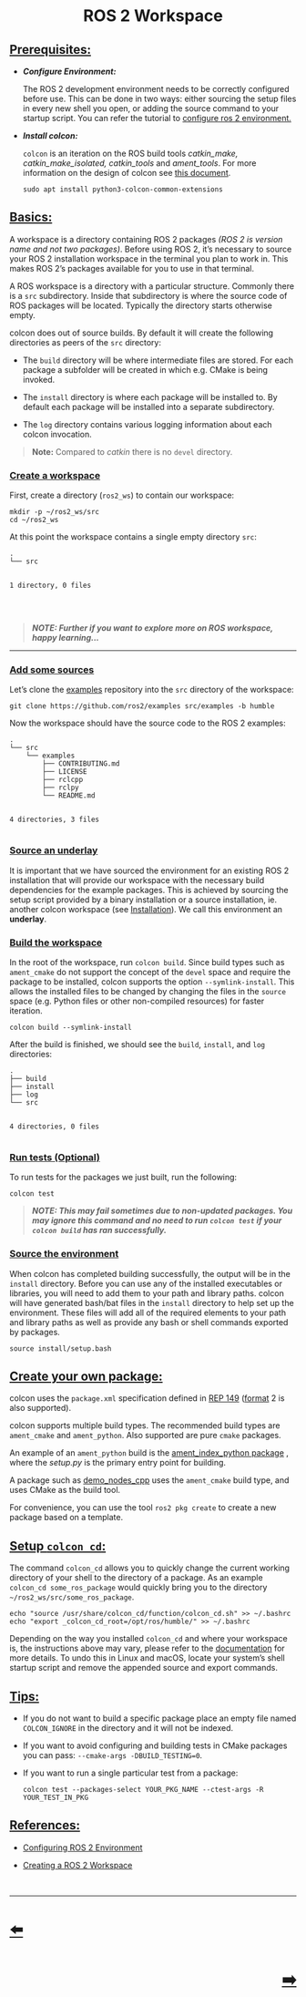 <h1 align="center">
ROS 2 Workspace
</h1>
<h2 id="prerequisites"><a class="header" href="#prerequisites">Prerequisites:</a></h2>
<ul>
<li>
<p><em><strong>Configure Environment:</strong></em></p>
<p>The ROS 2 development environment needs to be correctly configured before use. This can be done in two ways: either sourcing the setup files in every new shell you open, or adding the source command to your startup script.
You can refer the tutorial to <a href="https://docs.ros.org/en/humble/Tutorials/Beginner-CLI-Tools/Configuring-ROS2-Environment.html">configure ros 2 environment.</a></p>
</li>
<li>
<p><em><strong>Install colcon:</strong></em></p>
<p><code>colcon</code> is an iteration on the ROS build tools <em>catkin_make, catkin_make_isolated, catkin_tools</em> and <em>ament_tools</em>. For more information on the design of colcon see <a href="https://design.ros2.org/articles/build_tool.html">this document</a>.</p>
<pre><code class="language-sh">sudo apt install python3-colcon-common-extensions
</code></pre>
</li>
</ul>
<h2 id="basics"><a class="header" href="#basics">Basics:</a></h2>
<p>A workspace is a directory containing ROS 2 packages <em>(ROS 2 is version name and not two packages)</em>. Before using ROS 2, it’s necessary to source your ROS 2 installation workspace in the terminal you plan to work in. This makes ROS 2’s packages available for you to use in that terminal.</p>
<p>A ROS workspace is a directory with a particular structure. Commonly there is a <code>src</code> subdirectory. Inside that subdirectory is where the source code of ROS packages will be located. Typically the directory starts otherwise empty.</p>
<p>colcon does out of source builds. By default it will create the following directories as peers of the <code>src</code> directory:</p>
<ul>
<li>
<p>The <code>build</code> directory will be where intermediate files are stored. For each package a subfolder will be created in which e.g. CMake is being invoked.</p>
</li>
<li>
<p>The <code>install</code> directory is where each package will be installed to. By default each package will be installed into a separate subdirectory.</p>
</li>
<li>
<p>The <code>log</code> directory contains various logging information about each colcon invocation.</p>
</li>
</ul>
<blockquote>
<p><strong>Note:</strong> Compared to <em>catkin</em> there is no <code>devel</code> directory.</p>
</blockquote>
<h3 id="create-a-workspace"><a class="header" href="#create-a-workspace">Create a workspace</a></h3>
<p>First, create a directory (<code>ros2_ws</code>) to contain our workspace:</p>
<pre><code class="language-sh">mkdir -p ~/ros2_ws/src
cd ~/ros2_ws
</code></pre>
<p>At this point the workspace contains a single empty directory <code>src</code>:</p>
<pre><code class="language-sh">.
└── src

1 directory, 0 files
</code></pre>
</br>
<blockquote>
<p><em><strong>NOTE: Further if you want to explore more on ROS workspace, happy learning...</strong></em></p>
</blockquote>
<hr />
<h3 id="add-some-sources"><a class="header" href="#add-some-sources">Add some sources</a></h3>
<p>Let’s clone the <a href="https://github.com/ros2/examples">examples</a> repository into the <code>src</code> directory of the workspace:</p>
<pre><code class="language-sh">git clone https://github.com/ros2/examples src/examples -b humble
</code></pre>
<p>Now the workspace should have the source code to the ROS 2 examples:</p>
<pre><code class="language-sh">.
└── src
    └── examples
        ├── CONTRIBUTING.md
        ├── LICENSE
        ├── rclcpp
        ├── rclpy
        └── README.md

4 directories, 3 files
</code></pre>
<h3 id="source-an-underlay"><a class="header" href="#source-an-underlay">Source an underlay</a></h3>
<p>It is important that we have sourced the environment for an existing ROS 2 installation that will provide our workspace with the necessary build dependencies for the example packages. This is achieved by sourcing the setup script provided by a binary installation or a source installation, ie. another colcon workspace (see <a href="https://docs.ros.org/en/humble/Installation.html">Installation</a>). We call this environment an <strong>underlay</strong>.</p>
<h3 id="build-the-workspace"><a class="header" href="#build-the-workspace">Build the workspace</a></h3>
<p>In the root of the workspace, run <code>colcon build</code>. Since build types such as <code>ament_cmake</code> do not support the concept of the <code>devel</code> space and require the package to be installed, colcon supports the option <code>--symlink-install</code>. This allows the installed files to be changed by changing the files in the <code>source</code> space (e.g. Python files or other non-compiled resources) for faster iteration.</p>
<pre><code class="language-sh">colcon build --symlink-install
</code></pre>
<p>After the build is finished, we should see the <code>build</code>, <code>install</code>, and <code>log</code> directories:</p>
<pre><code class="language-sh">.
├── build
├── install
├── log
└── src

4 directories, 0 files
</code></pre>
<h3 id="run-tests-optional"><a class="header" href="#run-tests-optional">Run tests (Optional)</a></h3>
<p>To run tests for the packages we just built, run the following:</p>
<pre><code class="language-sh">colcon test
</code></pre>
<blockquote>
<p><em><strong>NOTE: This may fail sometimes due to non-updated packages. You may ignore this command and no need to run <code>colcon test</code> if your <code>colcon build</code> has ran successfully.</strong></em></p>
</blockquote>
<h3 id="source-the-environment"><a class="header" href="#source-the-environment">Source the environment</a></h3>
<p>When colcon has completed building successfully, the output will be in the <code>install</code> directory. Before you can use any of the installed executables or libraries, you will need to add them to your path and library paths. colcon will have generated bash/bat files in the <code>install</code> directory to help set up the environment. These files will add all of the required elements to your path and library paths as well as provide any bash or shell commands exported by packages.</p>
<pre><code class="language-sh">source install/setup.bash
</code></pre>
<h2 id="create-your-own-package"><a class="header" href="#create-your-own-package">Create your own package:</a></h2>
<p>colcon uses the <code>package.xml</code> specification defined in <a href="https://www.ros.org/reps/rep-0149.html">REP 149</a> (<a href="https://www.ros.org/reps/rep-0140.html">format</a> 2 is also supported).</p>
<p>colcon supports multiple build types. The recommended build types are <code>ament_cmake</code> and <code>ament_python</code>. Also supported are pure <code>cmake</code> packages.</p>
<p>An example of an <code>ament_python</code> build is the <a href="https://github.com/ament/ament_index/tree/humble/ament_index_python">ament_index_python package</a> , where the <em>setup.py</em> is the primary entry point for building.</p>
<p>A package such as <a href="https://github.com/ros2/demos/tree/humble/demo_nodes_cpp">demo_nodes_cpp</a> uses the <code>ament_cmake</code> build type, and uses CMake as the build tool.</p>
<p>For convenience, you can use the tool <code>ros2 pkg create</code> to create a new package based on a template.</p>
<h2 id="setup-colcon_cd"><a class="header" href="#setup-colcon_cd">Setup <code>colcon_cd</code>:</a></h2>
<p>The command <code>colcon_cd</code> allows you to quickly change the current working directory of your shell to the directory of a package. As an example <code>colcon_cd some_ros_package</code> would quickly bring you to the directory <code>~/ros2_ws/src/some_ros_package</code>.</p>
<pre><code class="language-sh">echo &quot;source /usr/share/colcon_cd/function/colcon_cd.sh&quot; &gt;&gt; ~/.bashrc
echo &quot;export _colcon_cd_root=/opt/ros/humble/&quot; &gt;&gt; ~/.bashrc
</code></pre>
<p>Depending on the way you installed <code>colcon_cd</code> and where your workspace is, the instructions above may vary, please refer to the <a href="https://colcon.readthedocs.io/en/released/user/installation.html#quick-directory-changes">documentation</a> for more details. To undo this in Linux and macOS, locate your system’s shell startup script and remove the appended source and export commands.</p>
<h2 id="tips"><a class="header" href="#tips">Tips:</a></h2>
<ul>
<li>
<p>If you do not want to build a specific package place an empty file named <code>COLCON_IGNORE</code> in the directory and it will not be indexed.</p>
</li>
<li>
<p>If you want to avoid configuring and building tests in CMake packages you can pass: <code>--cmake-args -DBUILD_TESTING=0</code>.</p>
</li>
<li>
<p>If you want to run a single particular test from a package:</p>
<pre><code class="language-sh">colcon test --packages-select YOUR_PKG_NAME --ctest-args -R YOUR_TEST_IN_PKG
</code></pre>
</li>
</ul>
<h2 id="references"><a class="header" href="#references">References:</a></h2>
<ul>
<li>
<p><a href="https://docs.ros.org/en/humble/Tutorials/Beginner-CLI-Tools/Configuring-ROS2-Environment.html">Configuring ROS 2 Environment</a></p>
</li>
<li>
<p><a href="https://docs.ros.org/en/humble/Tutorials/Beginner-Client-Libraries/Creating-A-Workspace/Creating-A-Workspace.html">Creating a ROS 2 Workspace</a></p>
</li>
</ul>
</br>
<hr />

<h1 align="left">
<a href="Linux_Resources.md">⬅️</a>
</h1>
<h1 align="right">
<a href="Package.md">➡️</a>
</h1>
